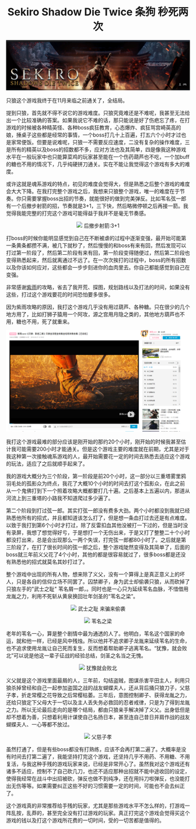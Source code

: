 <div align=center>

# Sekiro Shadow Die Twice 条狗 秒死两次

</div>
<div align=center>

![](images/2021-11-07-14-24-41.png)

</div>
只狼这个游戏我终于在11月来临之前通关了，全结局。     

提到只狼，首先就不得不说它的游戏难度。只狼究竟难还是不难呢，我甚至无法给出一个比较准确的答案。如果我说它不难的话，那只能说是好了伤疤忘了疼，在打游戏的时候被各种精英怪、各种boss疯狂教育，心态爆炸、疯狂骂宫崎英高的娘，捶桌子这些都是经常的事情，一个boss打几十上百遍，打五六个小时才过也是家常便饭。但要是说难呢，只狼一不需要反应速度，二没有复杂的操作难度，三是所有的精英以及boss的招数都不多，应对方法也及其简单，四是像我这种游戏水平在一般玩家中也只能算菜鸡的玩家甚至能在一个伤药葫芦也不吃，一个加buff的糖也不用的情况下，几乎纯硬拼刀通关。实在不能让我觉得这个游戏有多大的难度。

或许这就是魂系游戏的特点，初见的难度会觉得大，但是熟悉之后整个游戏的难度会大大下降。在我打完整个游戏之后，我想来只狼整个游戏，唯一的难度在于节奏。你只需要掌握boss出招的节奏，就能很好的做到完美弹反。比如苇名弦一郎有一个后撤步射箭的招，节奏就是3+1，三下快，然后略微停顿之后再接一箭。我觉得我能完整的打完这个游戏可能得益于我并不是毫无节奏感。
<div align=center>

![](images/shejian.gif)
后撤步射箭:3+1

</div>

打boss的时候你能明显感觉到自己在不断被虐的过程中逐渐变强，最开始可能第一条黄条都攒不满，被几下就秒了，然后慢慢的和boss有来有回，然后发现可以打过第一阶段了，然后第二阶段有来有回，第一阶段变得随便过，然后第二阶段也变得熟悉起来，然后就离通过不远了。在一次次挨打的过程中，boss的所有招数以及你该如何应对，这些都会一步步刻进你的血肉里去。你自己都能感觉到自己在变强。

非常感谢[紫雨](https://space.bilibili.com/9064879?from=search&seid=9440999690391880798&spm_id_from=333.337.0.0)的攻略，省去了我开荒、探图，规划路线以及打法的时间，如果没有这些，打过这个游戏要花的时间恐怕要多很多。

因为紫雨攻略的原因，我打这个游戏几乎没有用过葫芦、各种糖。只在很少的几个地方用了，比如打狮子猿用一个阿攻，源之宫用月隐之类的，其他地方葫芦也不用，糖也不用，死了就重来。 
<div align=center>

![](images/2021-11-09-23-19-10.png)

</div>


我打这个游戏最难的部分应该是刚开始的那约20个小时，刚开始的时候我甚至估计我可能需要200小时才能通关。但是这个游戏主要的难度就在前期，尤其是对于我这种第一次接触魂系游戏的人，最开始需要花一定的时间去熟悉去适应这个游戏的玩法，适应了之后就顺手起来了。

我的游戏大概分为三个阶段，第一阶段是前20个小时，这一部分以三重塔雾里鸦羽毛处的孤影众为终点，我花了大概10个小时的时间去打这个孤影众，在此之前从一个鬼佛打到下一个照着攻略大概都要打几十遍。之后基本上五遍以内，那道从河流上到三重塔的小路我不知道爬过多少遍了。


第二个阶段到打过弦一郎。其实打弦一郎没有费多大劲。两个小时都没到我就已经熟悉他所有的招式，并且都知道该怎么打了，但是想一条血打过去还是有点难度。以致于我打到第6个小时才打过，除了反雷扣血其他没被打一下过的，但是当时没有录屏，我想了想觉得好亏，于是想打一个无伤出来，于是又打了整整二十个小时都没打出来，总是会出现那么一两个失误，打完弦一郎都80小时了。之后就是第三阶段了，在打了很长时间的弦一郎之后，整个游戏陡然变得及其简单了，后面的boss就三年前义父花了4个小时，其他的都是很容易就过了，很多boss都是还没有熟悉他的招式就莫名其妙打过了。

整个游戏中出现的所有人物，想来除了义父，没有一个算得上是真正意义上的坏人，只是各自的信仰立场不同罢了。囚禁卿子，身为武士却偷袭只狼，从而砍掉了只狼左手的"武士之耻" 苇名屑一郎，。同时也是一心只为延续苇名血脉，不惜借用龙胤之力，利用不死斩从黄泉换回壮年剑圣的“苇名之梁”。
<div align=center>

![](images/wushizhichi.gif)
武士之耻 来骗来偷袭

![](images/weimingzhiliang.gif)
苇名之梁

</div>
老年的苇名一心，算是整个剧情中最为通透的人了。他明白，苇名这个国家的命运，就和他一样，已经是风中残烛。所以他并不追求卿子龙胤来延续苇名的生命，也不追求使用龙胤让自己死而复生，反而想着帮助卿子逃离苇名。“犹豫，就会败北”可以说是他这一辈子征战的经验总结，剑圣之名当之无愧。   
<div align=center>

![](images/youyujiuhuibaibei.gif)
犹豫就会败北

</div>

义父就是这个游戏里面最屑的人，三年前，勾结盗贼，图谋杀害平田主人，利用只狼杀掉曾经和自己一起参加盗国之战的战友蝴蝶夫人，还从背后捅只狼刀子，父慈子孝，折走常樱之花导致之后常樱枯萎。三年后，意图控制卿子、获得龙胤之力，还给只狼定下父母大于一切以及主人丢失务必救回的忍者戒律，只是为了得到龙胤之力。所以无论最后走向的是哪个结局，都由只狼亲手解决掉了义父。出身低但是却不想着为善，只想着利用计谋使自己名扬日本，甚至连自己昔日并肩作战的战友蝴蝶夫人、一心等都不放过。

<div align=center>

![](images/fucizixiao.gif)
父慈子孝

</div>
虽然打通了，但是有些boss都没有打熟练，应该不会再打第二遍了。大概率是没有时间去打第二遍了，我能坚持打完这个游戏，还坚持几乎不用药、不用糖、不用复活，与我这种手残的游戏玩家来说，已经是非常开心了。虽然我对这个游戏还有诸多不适应，控制不了自己砍几刀，也还不适应那种出招就不能中途收回的设定，使得我经常在战斗中出招被砍，弹反也做不到纯净，还在用抖刀啦弹反，也没能打出无伤等等。如果需要纠正这些不好的习惯需要一定的时间，可能也不会去纠正了。

这个游戏真的非常推荐给手残的玩家，尤其是那些游戏水平不怎么样的，打游戏一阵乱按，乱莽的，甚至完全没有打过游戏的玩家。真正打完这个游戏会觉得买这个游戏的钱以及打这个游戏所花费的一切时间，受的一切苦都是值得的。